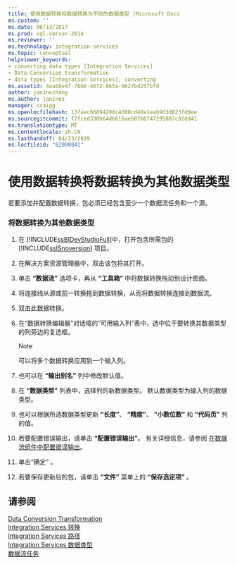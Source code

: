 ```yaml
---
title: 使用数据转换将数据转换为不同的数据类型 |Microsoft Docs
ms.custom: ''
ms.date: 06/13/2017
ms.prod: sql-server-2014
ms.reviewer: ''
ms.technology: integration-services
ms.topic: conceptual
helpviewer_keywords:
- converting data types [Integration Services]
- Data Conversion transformation
- data types [Integration Services], converting
ms.assetid: 4aabbe4f-7666-4672-865a-9627bd25fbfd
author: janinezhang
ms.author: janinez
manager: craigg
ms.openlocfilehash: 13faac66894298c4d08cd40a1eab9d3d823fd0ee
ms.sourcegitcommit: f7fced330b64d6616aeb8766747295807c92dd41
ms.translationtype: MT
ms.contentlocale: zh-CN
ms.lasthandoff: 04/23/2019
ms.locfileid: "62900841"
---
```

# <a name="convert-data-to-a-different-data-type-by-using-the-data-conversion-transformation"></a>使用数据转换将数据转换为其他数据类型
  若要添加并配置数据转换，包必须已经包含至少一个数据流任务和一个源。  
  
### <a name="to-convert-data-to-a-different-data-type"></a>将数据转换为其他数据类型  
  
1.  在 [!INCLUDE[ssBIDevStudioFull](../../../includes/ssbidevstudiofull-md.md)]中，打开包含所需包的 [!INCLUDE[ssISnoversion](../../../includes/ssisnoversion-md.md)] 项目。  
  
2.  在解决方案资源管理器中，双击该包将其打开。  
  
3.  单击 **“数据流”** 选项卡，再从 **“工具箱”** 中将数据转换拖动到设计图面。  
  
4.  将连接线从源或前一转换拖到数据转换，从而将数据转换连接到数据流。  
  
5.  双击此数据转换。  
  
6.  在“数据转换编辑器”对话框的“可用输入列”表中，选中位于要转换其数据类型的列旁边的复选框。  
  
    > [!NOTE]  
    >  可以将多个数据转换应用到一个输入列。  
  
7.  也可以在 **“输出别名”** 列中修改默认值。  
  
8.  在 **“数据类型”** 列表中，选择列的新数据类型。 默认数据类型为输入列的数据类型。  
  
9. 也可以根据所选数据类型更新 **“长度”**、 **“精度”**、 **“小数位数”** 和 **“代码页”** 列的值。  
  
10. 若要配置错误输出，请单击 **“配置错误输出”**。 有关详细信息，请参阅 [在数据流组件中配置错误输出](../../configure-an-error-output-in-a-data-flow-component.md)。  
  
11. 单击“确定” 。  
  
12. 若要保存更新后的包，请单击 **“文件”** 菜单上的 **“保存选定项”** 。  
  
## <a name="see-also"></a>请参阅  
 [Data Conversion Transformation](data-conversion-transformation.md)   
 [Integration Services 转换](integration-services-transformations.md)   
 [Integration Services 路径](../integration-services-paths.md)   
 [Integration Services 数据类型](../integration-services-data-types.md)   
 [数据流任务](../../control-flow/data-flow-task.md)  
  
  
